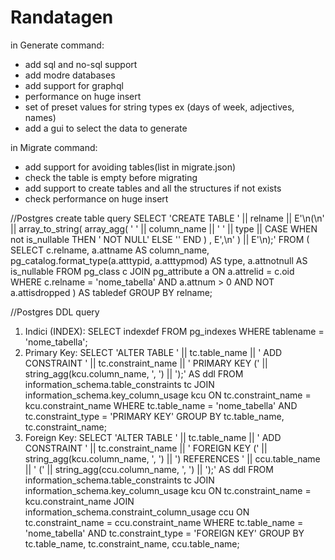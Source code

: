 
# Randatagen

in Generate command:
- add sql and no-sql support
- add modre databases
- add support for graphql
- performance on huge insert
- set of preset values for string types ex (days of week, adjectives, names)
- add a gui to select the data to generate



in Migrate command:
- add support for avoiding tables(list in migrate.json)
- check the table is empty before migrating
- add support to create tables and all the structures if not exists
- check performance on huge insert



//Postgres create table query
SELECT 'CREATE TABLE ' || relname || E'\n(\n' ||
array_to_string(
array_agg(
'    ' || column_name || ' ' ||  type ||
CASE WHEN not is_nullable THEN ' NOT NULL' ELSE '' END
)
, E',\n'
) || E'\n);'
FROM (
SELECT
c.relname,
a.attname AS column_name,
pg_catalog.format_type(a.atttypid, a.atttypmod) AS type,
a.attnotnull AS is_nullable
FROM pg_class c
JOIN pg_attribute a ON a.attrelid = c.oid
WHERE c.relname = 'nome_tabella'
AND a.attnum > 0
AND NOT a.attisdropped
) AS tabledef
GROUP BY relname;

//Postgres DDL query
1. Indici (INDEX):
SELECT indexdef
FROM pg_indexes
WHERE tablename = 'nome_tabella';
2. Primary Key:
SELECT
'ALTER TABLE ' || tc.table_name || ' ADD CONSTRAINT ' || tc.constraint_name ||
' PRIMARY KEY (' || string_agg(kcu.column_name, ', ') || ');' AS ddl
FROM information_schema.table_constraints tc
JOIN information_schema.key_column_usage kcu
ON tc.constraint_name = kcu.constraint_name
WHERE tc.table_name = 'nome_tabella'
AND tc.constraint_type = 'PRIMARY KEY'
GROUP BY tc.table_name, tc.constraint_name;
3. Foreign Key:
   SELECT
   'ALTER TABLE ' || tc.table_name || ' ADD CONSTRAINT ' || tc.constraint_name ||
   ' FOREIGN KEY (' || string_agg(kcu.column_name, ', ') || ') REFERENCES ' ||
   ccu.table_name || ' (' || string_agg(ccu.column_name, ', ') || ');' AS ddl
   FROM information_schema.table_constraints tc
   JOIN information_schema.key_column_usage kcu
   ON tc.constraint_name = kcu.constraint_name
   JOIN information_schema.constraint_column_usage ccu
   ON tc.constraint_name = ccu.constraint_name
   WHERE tc.table_name = 'nome_tabella'
   AND tc.constraint_type = 'FOREIGN KEY'
   GROUP BY tc.table_name, tc.constraint_name, ccu.table_name;